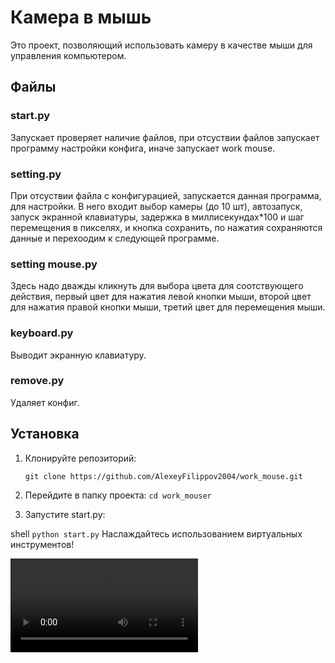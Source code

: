 # Камера в мышь

Это проект, позволяющий использовать камеру в качестве мыши для управления компьютером.

## Файлы

### start.py
Запускает проверяет наличие файлов, при отсуствии файлов запускает программу настройки конфига, иначе запускает work mouse.

### setting.py
При отсуствии файла с конфигурацией, запускается данная программа, для настройки. В него входит выбор камеры (до 10 шт), автозапуск, запуск экранной клавиатуры, задержка в миллисекундах*100 и шаг перемещения в пикселях, и кнопка сохранить, по нажатия сохраняются данные и перехоодим к следующей программе.

### setting mouse.py
Здесь надо дважды кликнуть для выбора цвета для соотствующего действия, первый цвет для нажатия левой кнопки мыши, второй цвет для нажатия правой кнопки мыши, третий цвет для перемещения мыши.

### keyboard.py
Выводит экранную клавиатуру.

### remove.py
Удаляет конфиг.

## Установка

1. Клонируйте репозиторий:

   ```git clone https://github.com/AlexeyFilippov2004/work_mouse.git```

2. Перейдите в папку проекта:
   ```cd work_mouser```
3. Запустите start.py:

shell
```python start.py```
Наслаждайтесь использованием виртуальных инструментов!


<video controls>
  <source src="1.mp4">
</video>
